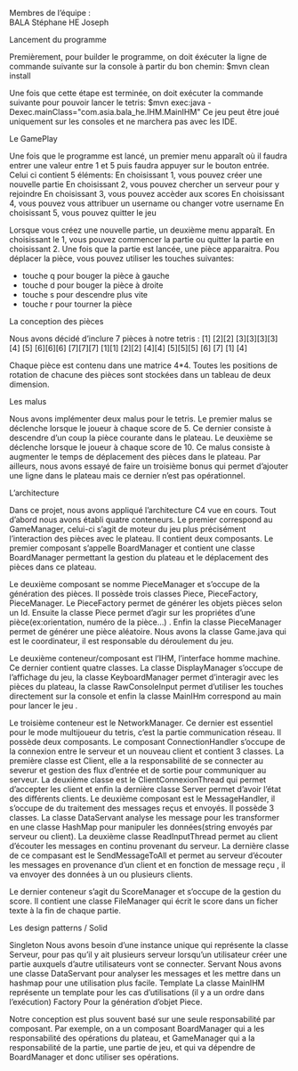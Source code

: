 Membres de l’équipe :                            
BALA Stéphane
HE Joseph

Lancement du programme

Premièrement, pour builder le programme, on doit éxécuter la ligne de commande suivante sur la console à partir du bon chemin:
$mvn clean install

Une fois que cette étape est terminée, on doit exécuter la commande suivante pour pouvoir lancer le tetris:
$mvn exec:java -Dexec.mainClass="com.asia.bala_he.IHM.MainIHM"
Ce jeu peut être joué uniquement sur les consoles et ne marchera pas avec les IDE.


Le GamePlay

Une fois que le programme est lancé, un premier menu apparaît où il faudra entrer une valeur entre 1 et 5 puis faudra appuyer sur le bouton entrée. Celui ci contient 5 éléments:
En choisissant 1, vous pouvez créer une nouvelle partie
En choisissant 2, vous pouvez chercher un serveur pour y rejoindre 
En choisissant 3, vous pouvez accèder aux scores
En choisissant 4, vous pouvez vous attribuer un username ou changer votre username
En choisissant 5, vous pouvez quitter le jeu

Lorsque vous créez une nouvelle partie, un deuxième menu apparaît. En choisissant le 1, vous pouvez commencer la partie ou quitter la partie en choisissant 2.
Une fois que la partie est lancée, une pièce apparaitra. Pou déplacer la pièce, vous pouvez utiliser les touches suivantes:
-  touche q pour bouger la pièce à gauche
- touche d pour bouger la pièce à droite
- touche s pour descendre plus vite
- touche r pour tourner la pièce


		
La conception des pièces 

Nous avons décidé d’inclure 7 pièces à notre tetris :
[1]		    [2][2]		[3][3][3][3]	     [4]	         [5]	              [6][6][6]		[7][7][7]
[1][1]		[2][2]				               [4][4]        [5][5][5]                [6]	  [7]
   [1]						                     [4]			

Chaque pièce est contenu dans une matrice 4*4.
Toutes les positions de rotation de chacune des pièces sont stockées dans un tableau de deux dimension. 


Les malus

Nous avons implémenter deux malus pour le tetris.
Le premier malus se déclenche lorsque le joueur à chaque score de 5. Ce dernier consiste à descendre d’un coup la pièce courante dans le plateau.
Le deuxième se déclenche lorsque le joueur à chaque score de 10. Ce malus consiste à augmenter le temps de déplacement des pièces dans le plateau.
Par ailleurs, nous avons essayé de faire un troisième bonus qui permet d’ajouter une ligne dans le plateau mais ce dernier n’est pas opérationnel.


L’architecture

Dans ce projet, nous avons appliqué l’architecture C4 vue en cours. 
Tout d’abord nous avons établi quatre conteneurs. 
Le premier correspond au GameManager, celui-ci s’agit de moteur du jeu plus précisément l’interaction des pièces avec le plateau. Il contient deux composants. Le premier composant s’appelle BoardManager et contient une classe BoardManager permettant la gestion du plateau et  le déplacement des pièces dans ce plateau. 

Le deuxième composant se nomme PieceManager et s’occupe de la génération des pièces. Il possède trois classes Piece, PieceFactory, PieceManager. Le PieceFactory permet de générer les objets pièces selon un Id. Ensuite la classe Piece permet d’agir sur les propriétes d’une pièce(ex:orientation, numéro de la pièce…) . Enfin la  classe PieceManager permet de générer une pièce aléatoire.
Nous avons la classe Game.java qui est le coordinateur, il est responsable du déroulement du jeu.

Le deuxième conteneur/composant est l’IHM, l’interface homme machine. Ce dernier contient quatre classes. La classe DisplayManager s’occupe de l’affichage du jeu, la classe KeyboardManager permet d’interagir avec les pièces du plateau, la classe RawConsoleInput permet d’utiliser les touches directement sur la console et enfin la classe MainIHm correspond au main pour lancer le jeu .

Le troisième conteneur est le NetworkManager. Ce dernier est essentiel pour le mode multijoueur du tetris, c’est la partie communication réseau. 
 Il possède deux composants. Le composant ConnectionHandler s’occupe de la connexion entre le serveur et un nouveau client et contient 3 classes. La première classe est Client, elle a la responsabilité de se connecter au severur et gestion des flux d’entrée et de sortie pour communiquer au serveur. La deuxième classe est le ClientConnexionThread qui permet d’accepter les client et enfin la dernière classe Server  permet d’avoir l’état des différents clients.
Le deuxième composant est le MessageHandler, il s’occupe de du traitement des messages reçus et envoyés. Il possède 3 classes. La classe DataServant analyse les message pour les transformer en une classe HashMap pour manipuler les données(string envoyés par serveur ou client). La deuxième classe ReadInputThread permet au client d’écouter les messages en continu provenant du serveur.
La dernière classe de ce compasant est le SendMessageToAll et permet au serveur d’écouter les messages en provenance d’un client et en fonction de message reçu , il va envoyer des données à un ou plusieurs clients.

Le dernier conteneur s’agit du ScoreManager et s’occupe de la gestion du score. Il contient une classe FileManager qui écrit le score dans un ficher texte à la fin de chaque partie.


Les design patterns / Solid 

Singleton
Nous avons besoin d’une instance unique qui représente la classe Serveur, pour pas qu’il y ait plusieurs serveur lorsqu’un utilisateur créer une partie auxquels d’autre utilisateurs vont se connecter.
Servant
Nous avons une classe DataServant pour analyser les messages et les mettre dans un hashmap pour une utilisation plus facile.
Template
La classe MainIHM représente un template pour les cas d’utilisations (il y a un ordre dans l’exécution)
Factory
Pour la génération d’objet Piece.

Notre conception est plus souvent basé sur une seule responsabilité par composant. Par exemple, on a un composant BoardManager qui a les responsabilité des opérations du plateau, et GameManager qui a la responsabilité de la partie, une partie de jeu, et qui va dépendre de BoardManager et donc utiliser ses opérations.

